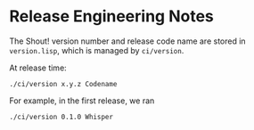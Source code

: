 # Release Engineering Notes

The Shout! version number and release code name are stored in
`version.lisp`, which is managed by `ci/version`.

At release time:

    ./ci/version x.y.z Codename

For example, in the first release, we ran

    ./ci/version 0.1.0 Whisper
